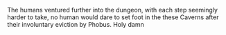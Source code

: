The humans ventured further into the dungeon, with each step seemingly harder to take, no human would dare to set foot in the these Caverns after their involuntary eviction by Phobus.
Holy damn

